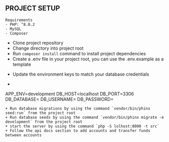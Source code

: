 ## PROJECT SETUP

```
Requirements
- PHP: ^8.0.2
- MySQL
- Composer

```

+ Clone project repository
+ Change directory into project root
+ Run `composer install` command to install project dependencies
+ Create a .env file in your project root, you can use the .env.example as a template
 * Update the environment keys to match your database credentials
 * ```
 APP_ENV=development
 DB_HOST=localhost
 DB_PORT=3306
 DB_DATABASE=
 DB_USERNAME=
 DB_PASSWORD=
 ```
+ Run database migrations by using the command `vendor/bin/phinx seed:run` from the project root
+ Run database seeds by using the command `vendor/bin/phinx migrate -e development` from the project root
+ start the server by using the command `php -S lolhost:8000 -t src`
+ Follow the api docs section to add accounts and transfer funds between accounts